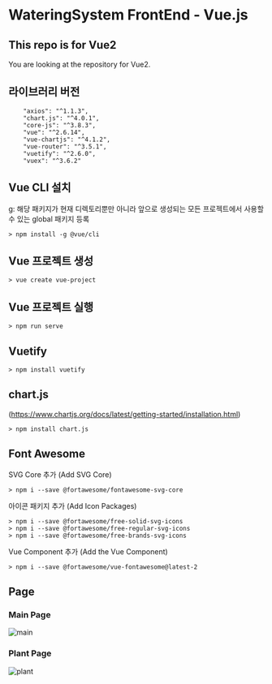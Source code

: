 # WateringSystem FrontEnd - Vue.js

## This repo is for Vue2
You are looking at the repository for Vue2.

## 라이브러리 버전
```
    "axios": "^1.1.3",
    "chart.js": "^4.0.1",
    "core-js": "^3.8.3",
    "vue": "^2.6.14",
    "vue-chartjs": "^4.1.2",
    "vue-router": "^3.5.1",
    "vuetify": "^2.6.0",
    "vuex": "^3.6.2"
```

## Vue CLI 설치
g: 해당 패키지가 현재 디렉토리뿐만 아니라 앞으로 생성되는 모든 프로젝트에서 사용할 수 있는 global 패키지 등록

```console
> npm install -g @vue/cli
```

## Vue 프로젝트 생성
```console
> vue create vue-project 
```

## Vue 프로젝트 실행
```console
> npm run serve 
```

## Vuetify 
```console
> npm install vuetify
```

## chart.js
(https://www.chartjs.org/docs/latest/getting-started/installation.html)
```console
> npm install chart.js
```

## Font Awesome
SVG Core 추가 (Add SVG Core)
```console
> npm i --save @fortawesome/fontawesome-svg-core
```
아이콘 패키지 추가 (Add Icon Packages)
```console
> npm i --save @fortawesome/free-solid-svg-icons
> npm i --save @fortawesome/free-regular-svg-icons
> npm i --save @fortawesome/free-brands-svg-icons
```
Vue Component 추가 (Add the Vue Component)
```console
> npm i --save @fortawesome/vue-fontawesome@latest-2
```

## Page
### Main Page
![main](https://user-images.githubusercontent.com/101397432/203062418-fa48a131-ebbf-436a-b4d4-c44fff0503de.png)

### Plant Page
![plant](https://user-images.githubusercontent.com/101397432/203062663-eb20caaf-dcf1-43dc-84e8-1dea9752ba39.png)
